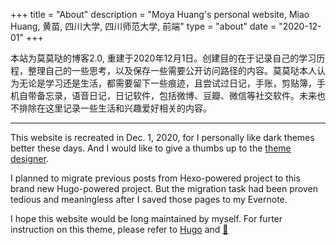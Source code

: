 +++
title = "About"
description = "Moya Huang's personal website, Miao Huang, 黄苗, 四川大学, 四川师范大学, 前端"
type = "about"
date = "2020-12-01"
+++


本站为莫莫哒的博客2.0, 重建于2020年12月1日。创建目的在于记录自己的学习历程，整理自己的一些思考，以及保存一些需要公开访问路径的内容。莫莫哒本人认为无论是学习还是生活，都需要留下一些痕迹，且尝试过日记，手账，剪贴簿，手机自带备忘录，语音日记，日记软件，包括微博、豆瓣、微信等社交软件。未来也不排除在这里记录一些生活和兴趣爱好相关的内容。

---

This website is recreated in Dec. 1, 2020, for I personally like dark themes better these days.  And I would like to give a thumbs up to the [theme designer](https://github.com/zzossig/hugo-theme-zzo).

I planned to migrate previous posts from Hexo-powered project to this brand new Hugo-powered project. But the migration task had been proven tedious and meaningless after I saved those pages to my Evernote. 

I hope this website would be long maintained by myself. For furter instruction on this theme, please refer to [Hugo](https://gohugo.io/getting-started/quick-start/) and [📝](https://zzo-docs.vercel.app/zzo/)


